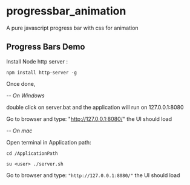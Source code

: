 # progressbar_animation
A pure javascript progress bar with css for animation 



Progress Bars Demo
---------


Install Node http server :



`npm install http-server -g`


Once done,

-- *On Windows* 

double click on server.bat and the application will run on 127.0.0.1:8080

Go to browser and type: "http://127.0.0.1:8080/" the UI should load

-- *On mac*  

Open terminal in Application path:

`cd /ApplicationPath`

`su <user> ./server.sh`


Go to browser and type: `"http://127.0.0.1:8080/"` the UI should load

